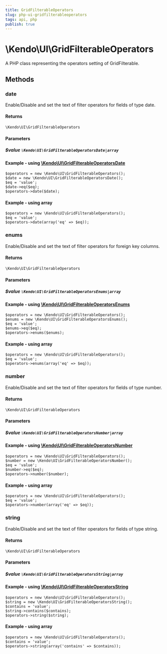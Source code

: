 ```yaml
---
title: GridFilterableOperators
slug: php-ui-gridfilterableoperators
tags: api, php
publish: true
---
```


# \Kendo\UI\GridFilterableOperators

A PHP class representing the operators setting of GridFilterable.


## Methods

### date

Enable/Disable and set the text of filter operators for fields of type date.

#### Returns
`\Kendo\UI\GridFilterableOperators`

#### Parameters

##### $value `\Kendo\UI\GridFilterableOperatorsDate|array`


#### Example - using [\Kendo\UI\GridFilterableOperatorsDate](/api/wrappers/php/kendo/ui/gridfilterableoperatorsdate)

    $operators = new \Kendo\UI\GridFilterableOperators();
    $date = new \Kendo\UI\GridFilterableOperatorsDate();
    $eq = 'value';
    $date->eq($eq);
    $operators->date($date);

#### Example - using array

    $operators = new \Kendo\UI\GridFilterableOperators();
    $eq = 'value';
    $operators->date(array('eq' => $eq));

### enums

Enable/Disable and set the text of filter operators for foreign key columns.

#### Returns
`\Kendo\UI\GridFilterableOperators`

#### Parameters

##### $value `\Kendo\UI\GridFilterableOperatorsEnums|array`


#### Example - using [\Kendo\UI\GridFilterableOperatorsEnums](/api/wrappers/php/kendo/ui/gridfilterableoperatorsenums)

    $operators = new \Kendo\UI\GridFilterableOperators();
    $enums = new \Kendo\UI\GridFilterableOperatorsEnums();
    $eq = 'value';
    $enums->eq($eq);
    $operators->enums($enums);

#### Example - using array

    $operators = new \Kendo\UI\GridFilterableOperators();
    $eq = 'value';
    $operators->enums(array('eq' => $eq));

### number

Enable/Disable and set the text of filter operators for fields of type number.

#### Returns
`\Kendo\UI\GridFilterableOperators`

#### Parameters

##### $value `\Kendo\UI\GridFilterableOperatorsNumber|array`


#### Example - using [\Kendo\UI\GridFilterableOperatorsNumber](/api/wrappers/php/kendo/ui/gridfilterableoperatorsnumber)

    $operators = new \Kendo\UI\GridFilterableOperators();
    $number = new \Kendo\UI\GridFilterableOperatorsNumber();
    $eq = 'value';
    $number->eq($eq);
    $operators->number($number);

#### Example - using array

    $operators = new \Kendo\UI\GridFilterableOperators();
    $eq = 'value';
    $operators->number(array('eq' => $eq));

### string

Enable/Disable and set the text of filter operators for fields of type string.

#### Returns
`\Kendo\UI\GridFilterableOperators`

#### Parameters

##### $value `\Kendo\UI\GridFilterableOperatorsString|array`


#### Example - using [\Kendo\UI\GridFilterableOperatorsString](/api/wrappers/php/kendo/ui/gridfilterableoperatorsstring)

    $operators = new \Kendo\UI\GridFilterableOperators();
    $string = new \Kendo\UI\GridFilterableOperatorsString();
    $contains = 'value';
    $string->contains($contains);
    $operators->string($string);

#### Example - using array

    $operators = new \Kendo\UI\GridFilterableOperators();
    $contains = 'value';
    $operators->string(array('contains' => $contains));

